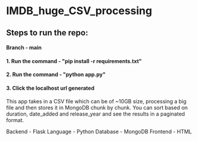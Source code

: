# IMDB_huge_CSV_processing

## Steps to run the repo:
#### Branch - main
#### 1. Run the command - "pip install -r requirements.txt"
#### 2. Run the command - "python app.py"
#### 3. Click the localhost url generated

This app takes in a CSV file which can be of ~10GB size, processing a big file and then stores it in MongoDB chunk by chunk. You can sort based on duration, date_added and release_year and see the results in a paginated format.

Backend - Flask
Language - Python
Database - MongoDB
Frontend - HTML



